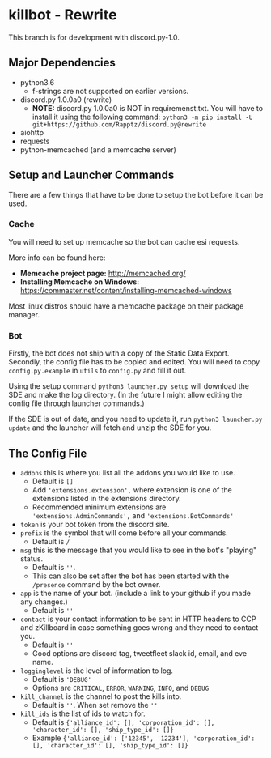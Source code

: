 # killbot - Rewrite

This branch is for development with discord.py-1.0. 

## Major Dependencies

* python3.6
  * f-strings are not supported on earlier versions.
* discord.py 1.0.0a0 (rewrite)
  * **NOTE:** discord.py 1.0.0a0 is NOT in requiremenst.txt. You will have to install it using the following command: `python3 -m pip install -U git+https://github.com/Rapptz/discord.py@rewrite`
* aiohttp
* requests
* python-memcached (and a memcache server)

## Setup and Launcher Commands
There are a few things that have to be done to setup the bot before it can be used.

### Cache
You will need to set up memcache so the bot can cache esi requests. 

More info can be found here:
* **Memcache project page:** http://memcached.org/
* **Installing Memcache on Windows:** https://commaster.net/content/installing-memcached-windows

Most linux distros should have a memcache package on their package manager.

### Bot
Firstly, the bot does not ship with a copy of the Static Data Export. Secondly, the config file has to be copied and edited.
You will need to copy `config.py.example` in `utils` to `config.py` and fill it out.


Using the setup command `python3 launcher.py setup` will download the SDE and make the log directory.
(In the future I might allow editing the config file through launcher commands.)

If the SDE is out of date, and you need to update it, run `python3 launcher.py update` and the launcher will fetch and unzip the SDE for you.

## The Config File

* `addons` this is where you list all the addons you would like to use.
  * Default is `[]`
  * Add `'extensions.extension',` where extension is one of the extensions listed in the extensions directory.
  * Recommended minimum extensions are `'extensions.AdminCommands',` and `'extensions.BotCommands'` 
* `token` is your bot token from the discord site.
* `prefix` is the symbol that will come before all your commands.
  * Default is `/`
* `msg` this is the message that you would like to see in the bot's "playing" status.
  * Default is `''`. 
  * This can also be set after the bot has been started with the `/presence` command by the bot owner.
* `app` is the name of your bot. (include a link to your github if you made any changes.)
  * Default is `''`
* `contact` is your contact information to be sent in HTTP headers to CCP and zKillboard in case something goes wrong and they need to contact you.
  * Default is `''`
  * Good options are discord tag, tweetfleet slack id, email, and eve name.
* `logginglevel` is the level of information to log.
    * Default is `'DEBUG'`
    * Options are `CRITICAL`, `ERROR`, `WARNING`, `INFO`, and `DEBUG`
* `kill_channel` is the channel to post the kills into.
    * Default is `''`. When set remove the `''`
* `kill_ids` is the list of ids to watch for.
    * Default is `{'alliance_id': [], 'corporation_id': [], 'character_id': [], 'ship_type_id': []}`
    * Example `{'alliance_id': ['12345', '12234'], 'corporation_id': [], 'character_id': [], 'ship_type_id': []}`